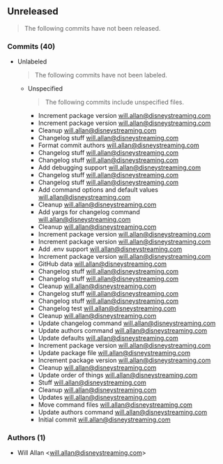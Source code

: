 ## Unreleased
> The following commits have not been released.

### Commits (40)

* Unlabeled
  > The following commits have not been labeled.

  * Unspecified
    > The following commits include unspecified files.

    * Increment package version will.allan@disneystreaming.com
    * Increment package version will.allan@disneystreaming.com
    * Cleanup will.allan@disneystreaming.com
    * Changelog stuff will.allan@disneystreaming.com
    * Format commit authors will.allan@disneystreaming.com
    * Changelog stuff will.allan@disneystreaming.com
    * Changelog stuff will.allan@disneystreaming.com
    * Add debugging support will.allan@disneystreaming.com
    * Changelog stuff will.allan@disneystreaming.com
    * Changelog stuff will.allan@disneystreaming.com
    * Add command options and default values will.allan@disneystreaming.com
    * Cleanup will.allan@disneystreaming.com
    * Add yargs for changelog command will.allan@disneystreaming.com
    * Cleanup will.allan@disneystreaming.com
    * Increment package version will.allan@disneystreaming.com
    * Increment package version will.allan@disneystreaming.com
    * Add .env support will.allan@disneystreaming.com
    * Increment package version will.allan@disneystreaming.com
    * GitHub data will.allan@disneystreaming.com
    * Changelog stuff will.allan@disneystreaming.com
    * Changelog stuff will.allan@disneystreaming.com
    * Cleanup will.allan@disneystreaming.com
    * Changelog stuff will.allan@disneystreaming.com
    * Changelog stuff will.allan@disneystreaming.com
    * Changelog test will.allan@disneystreaming.com
    * Cleanup will.allan@disneystreaming.com
    * Update changelog command will.allan@disneystreaming.com
    * Update authors command will.allan@disneystreaming.com
    * Update defaults will.allan@disneystreaming.com
    * Increment package version will.allan@disneystreaming.com
    * Update package file will.allan@disneystreaming.com
    * Increment package version will.allan@disneystreaming.com
    * Cleanup will.allan@disneystreaming.com
    * Update order of things will.allan@disneystreaming.com
    * Stuff will.allan@disneystreaming.com
    * Cleanup will.allan@disneystreaming.com
    * Updates will.allan@disneystreaming.com
    * Move command files will.allan@disneystreaming.com
    * Update authors command will.allan@disneystreaming.com
    * Initial commit will.allan@disneystreaming.com

### Authors (1)

* Will Allan \<will.allan@disneystreaming.com>
